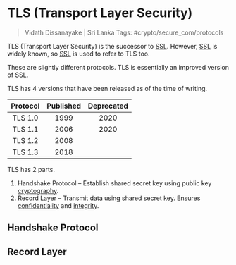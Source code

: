 # TLS (Transport Layer Security)

> Vidath Dissanayake | Sri Lanka
> Tags: #crypto/secure_com/protocols

TLS (Transport Layer Security) is the successor to [SSL](SSL.md). However, [SSL](SSL.md) is widely known, so [SSL](SSL.md) is used to refer to TLS too.

These are slightly different protocols. TLS is essentially an improved version of SSL.

TLS has 4 versions that have been released as of the time of writing.

|Protocol|Published|Deprecated|
|:------:|:-------:|:--------:|
|TLS 1.0 |  1999   |   2020   |
|TLS 1.1 |  2006   |   2020   |
|TLS 1.2 |  2008   |          |
|TLS 1.3 |  2018   |          |

TLS has 2 parts.
1. Handshake Protocol – Establish shared secret key using public key [cryptography](../../cryptography.md).
2. Record Layer – Transmit data using shared secret key. Ensures [confidentiality](../../../hacking/principles%20and%20standards%20of%20infosec/CIA%20triad/confidentiality.md) and [integrity](../../../hacking/principles%20and%20standards%20of%20infosec/CIA%20triad/integrity.md).

## Handshake Protocol

## Record Layer